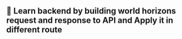 
## 📝 Learn backend by building world horizons request and response to API and Apply it in different route
